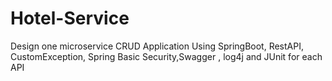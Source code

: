 # Hotel-Service
Design one microservice CRUD Application Using SpringBoot, RestAPI, CustomException, Spring Basic Security,Swagger , log4j and JUnit for each API
